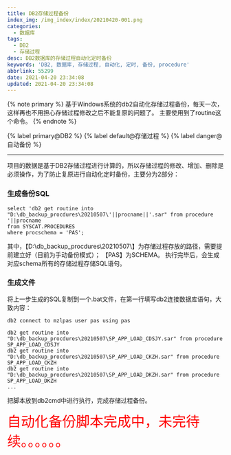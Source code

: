 ```yaml
---
title: DB2存储过程备份
index_img: /img_index/index/20210420-001.png
categories:
  - 数据库
tags:
  - DB2
  - 存储过程
desc: DB2数据库的存储过程自动化定时备份
keywords: 'DB2, 数据库, 存储过程, 自动化, 定时, 备份, procedure'
abbrlink: 55299
date: 2021-04-20 23:34:08
updated: 2021-04-20 23:34:08
---
```



{% note primary %}
基于Windows系统的db2自动化存储过程备份，每天一次，这样再也不用担心存储过程修改之后不能复原的问题了。
主要使用到了routine这个命令。
{% endnote %}

{% label primary@DB2 %} {% label default@存储过程 %} {% label danger@自动备份 %}

<!--more-->
<hr />

项目的数据是基于DB2存储过程进行计算的，所以存储过程的修改、增加、删除是必须操作，为了防止复原进行自动化定时备份，主要分为2部分：

### 生成备份SQL

```
select 'db2 get routine into "D:\db_backup_procdures\20210507\'||procname||'.sar" from procedure '||procname
from SYSCAT.PROCEDURES
where procschema = 'PAS';
```
其中，【D:\db_backup_procdures\20210507\】为存储过程存放的路径，需要提前建立好（目前为手动备份模式）；
【PAS】为SCHEMA。
执行完毕后，会生成对应schema所有的存储过程存储SQL语句。

### 生成文件

将上一步生成的SQL复制到一个.bat文件，在第一行填写db2连接数据库语句，大致内容：
```
db2 connect to mzlpas user pas using pas

db2 get routine into "D:\db_backup_procdures\20210507\SP_APP_LOAD_CDSJY.sar" from procedure SP_APP_LOAD_CDSJY
db2 get routine into "D:\db_backup_procdures\20210507\SP_APP_LOAD_CKZH.sar" from procedure SP_APP_LOAD_CKZH
db2 get routine into "D:\db_backup_procdures\20210507\SP_APP_LOAD_DKZH.sar" from procedure SP_APP_LOAD_DKZH
...
```
把脚本放到db2cmd中进行执行，完成存储过程备份。


<font size=6.5 color='red'>自动化备份脚本完成中，未完待续。。。。。。</font>
